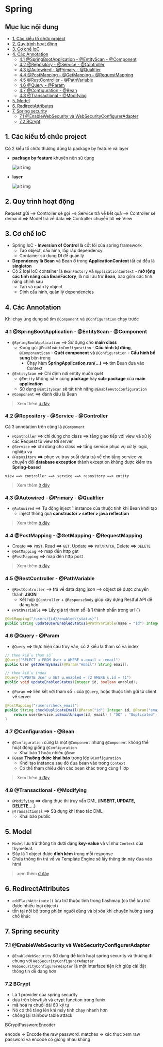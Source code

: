 # Spring

## Mục lục nội dung 

  - [1. Các kiểu tổ chức project](#1-các-kiểu-tổ-chức-project)
  - [2. Quy trình hoạt động](#2-quy-trình-hoạt-động)
  - [3. Cơ chế IoC](#3-cơ-chế-ioc)
  - [4. Các Annotation](#4-các-annotation)
    - [4.1 @SpringBootApplication - @EntityScan - @Component](#41-springbootapplication---entityscan---component)
    - [4.2 @Repository - @Service - @Controller](#42-repository---service---controller)
    - [4.3 @Autowired - @Primary - @Qualifier](#43-autowired---primary---qualifier)
    - [4.4 @PostMapping - @GetMapping - @RequestMapping](#44-postmapping---getmapping---requestmapping)
    - [4.5 @RestController - @PathVariable](#45-restcontroller---pathvariable)
    - [4.6 @Query - @Param](#46-query---param)
    - [4.7 @Configuration - @Bean](#47-configuration---bean)
    - [4.8 @Transactional - @Modifying](#48-transactional---modifying)
  - [5. Model](#5-model)
  - [6. RedirectAttributes](#6-redirectattributes)
  - [7. Spring security](#7-spring-security)
    - [7.1 @EnableWebSecurity và WebSecurityConfigurerAdapter](#71-enablewebsecurity-và-websecurityconfigureradapter)
    - [7.2 BCrypt](#72-bcrypt)

## 1. Các kiểu tổ chức project

Có 2 kiểu tổ chức thường dùng là package by feature và layer

- **package by feature** khuyên nên sử dụng 

    ![alt img](/assets/package-by-feature.jpg)

- **layer**

    ![alt img](/assets/layer.jpg)

## 2. Quy trình hoạt động

Request gửi **==>** Controller sẽ gọi **==>** Service trả về kết quả **==>** Controller sẽ demand **==>** Model trả về data **==>** Controller chuyển tới **==>** View

## 3. Cơ chế IoC 

- Spring IoC - **Inversion of Control** là cốt lõi của spring framework
  - Tạo object, cấu hình, lắp ráp dependency
  - Container sử dụng DI để quản lý 
- **Dependency là Bean** và Bean ở trong **ApplicationContext** tất cả đều là **singleton**  
- Có 2 loại IoC container là `BeanFactory` và `ApplicationContext` - **mở rộng các tính năng của BeanFactory**, là nơi lưu trữ **Bean**, bao gồm các tính năng chính sau
  - Tạo và quản lý object
  - Định cấu hình, quản lý dependencies

## 4. Các Annotation

Khi chạy ứng dụng sẽ tìm `@Component` và `@Configuration` chạy trước

### 4.1 @SpringBootApplication - @EntityScan - @Component

- `@SpringBootApplication` **==>** Sử dụng cho **main class**
  - Đóng gói `@EnableAutoConfiguration` - **Cấu hình tự động**, `@ComponentScan` - **Quét component** và `@Configuration` - **Cấu hình bổ sung** bên trong 
    - Chạy hàm **SpringApplication.run(...)** **==>** tìm Bean đưa vào Context
- `@EntityScan` **==>** Chỉ định nơi entity muốn quét
  - `@Entity` không nằm cùng **package** hay **sub-package** của **main application** 
  - Sử dụng `@EntityScan` sẽ tắt tính năng `@EnableAutoConfiguration`
- `@Component` **==>** đánh dấu là Bean

> Xem thêm [ở đây](https://loda.me/articles/sb1-huong-dn-component-va-autowired)

### 4.2 @Repository - @Service - @Controller

Cả 3 annotation trên cũng là `@Component`

- `@Controller` **==>** chỉ dùng cho class **==>** tầng giao tiếp với view và xử lý các Request từ view tới server 
- `@Service` **==>** chỉ dùng cho class **==>** tầng service phục vụ xử lý logic, nghiệp vụ
- `@Repository` **==>** phục vụ truy suất data trả về cho tầng service và chuyển đổi **database exception** thành exception không được kiểm tra **Spring-based**

`view ==> controller ==> service ==> repository ==> entity`

> Xem thêm [ở đây](https://loda.me/articles/sb4-component-vs-service-vs-repository)

### 4.3 @Autowired - @Primary - @Qualifier

- `@Autowired` **==>** Tự động inject 1 instance của thuộc tính khi Bean khởi tạo
    - inject thông qua **constructor > setter > java reflection**  

> Xem thêm [ở đây](https://loda.me/articles/sb2-autowired-primary-qualifier)

### 4.4 @PostMapping - @GetMapping - @RequestMapping

- Create **==>** `POST`, Read **==>** `GET`, Update **==>** `PUT/PATCH`, Delete **==>** `DELETE`
- `@GetMapping` **==>** map đến http get 
- `@PostMapping` **==>** map đến http post 

> Xem thêm [ở đây](https://loda.me/articles/sb10-requestmapping-postmapping-modelattribute-requestparam-web-to-do-voi-thymeleaf)

### 4.5 @RestController - @PathVariable

- `@RestController` **==>** trả về data dạng json **==>** object sẽ được chuyển thành **JSON**
  - Kết hợp `@Controller` + `@ResponseBody` giúp xây dựng Restful API dễ đàng hơn
- `@PathVariable` **==>** Lấy giá trị tham số là 1 thành phần trong url `{}` 

```java
@GetMapping("/users/{id}/enabled/{status}")
public String updateUserEnabledStatus(@PathVariable(name = "id") Integer id, @PathVariable(name = "status") boolean enabled)
```

### 4.6 @Query - @Param

- `@Query` **==>** thực hiện câu truy vấn, có 2 kiểu là tham số và index

```java
// theo kiểu tham số
@Query("SELECT u FROM User u WHERE u.email = :email")
public User getUserByEmail(@Param("email") String email);

// theo kiểu index
@Query("UPDATE User u SET u.enabled = ?2 WHERE u.id = ?1")
public void updateEnabledStatus(Integer id, boolean enabled);
```

- `@Param` **==>** liên kết với tham số `:` của `@Query`, hoặc thuộc tính gửi từ client về server

```java
@PostMapping("/users/check_email")
public String checkDuplicateEmail(@Param("id") Integer id, @Param("email") String email) {
    return userService.isEmailUnique(id, email) ? "OK" : "Duplicated";
}
```

### 4.7 @Configuration - @Bean 

- `@Configuration` cũng là một `@Component` nhưng `@Component` không thể hoạt động giống `@Configuration`
    - Khai báo 1 hoặc nhiều `@Bean`
- `@Bean` **Thường được khai báo** trong lớp `@Configuration`
    - Khởi tạo instance sau đó đưa bean vào trong `Context`
    - Có thể tham chiếu đến các bean khác trong cùng 1 lớp

> Xem thêm [ở đây](https://loda.me/articles/sb6-configuration-va-bean)

### 4.8 @Transactional - @Modifying

- `@Modifying` **==>** dùng thực thi truy vấn DML (**INSERT, UPDATE, DELETE,...**)
- `@Transactional` **==>** Sử dụng khi thao tác DML 
  - Khai báo public

## 5. Model

- `Model` lưu trữ thông tin dưới dạng **key-value** và ví như `Context` của thymeleaf. 
- Đây là 1 object được **đính kèm** trong mỗi response
- Chứa thông tin trả về và Template Engine sẽ lấy thông tin này đưa vào html

> xem thêm [ở đây](https://loda.me/articles/sb8-tao-web-helloworld-voi-controller-thymeleaf)

## 6. RedirectAttributes 

- `addFlashAttribute()` lưu trữ thuộc tính trong flashmap (có thể lưu trữ được nhiều loại object)
- tồn tại nội bộ trong phiên người dùng và bị xóa khi chuyển hướng sang chổ khác

## 7. Spring security

### 7.1 @EnableWebSecurity và WebSecurityConfigurerAdapter

- `@EnableWebSecurity` Sử dụng để kích hoạt spring security và thường đi chung với `WebSecurityConfigurerAdapter`
- `WebSecurityConfigurerAdapter` là một interface tiện ích giúp cài đặt thông tin    dễ dàng hơn

### 7.2 BCrypt

- Là 1 provider của spring security
- dựa trên blowfish và crypt function trong funix
- mã hoá ra chuỗi dài 60 ký tự
- Nó có thể tăng lên khi máy tính chạy nhanh hơn
- chống lại rainbow table attack

BCryptPasswordEncoder

encode => Encode the raw password.
matches => xác thực xem raw password và encode có giống nhau không


